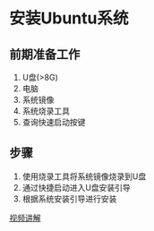 # 安装Ubuntu系统

## 前期准备工作
1. U盘(>8G)
2. 电脑
3. 系统镜像
4. 系统烧录工具
5. 查询快速启动按键

## 步骤
1. 使用烧录工具将系统镜像烧录到U盘
2. 通过快捷启动进入U盘安装引导
3. 根据系统安装引导进行安装

[视频讲解](https://www.bilibili.com/video/BV1YL4y1A7y4/)


